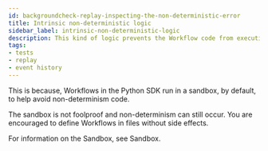 ```yaml
---
id: backgroundcheck-replay-inspecting-the-non-deterministic-error
title: Intrinsic non-deterministic logic
sidebar_label: intrinsic-non-deterministic-logic
description: This kind of logic prevents the Workflow code from executing to completion because the Workflow can take a different code path than the one expected from the Event History.
tags:
- tests
- replay
- event history
---
```


<!-- DO NOT EDIT THIS FILE DIRECTLY.
THIS FILE IS GENERATED from https://github.com/temporalio/documentation-samples-python/blob/replay-tests/backgroundcheck_replay/backgroundcheck_non_deterministic_code_dacx.py. -->

This is because, Workflows in the Python SDK run in a sandbox, by default, to help avoid non-determinism code.

The sandbox is not foolproof and non-determinism can still occur. You are encouraged to define Workflows in files without side effects.

For information on the Sandbox, see Sandbox.
